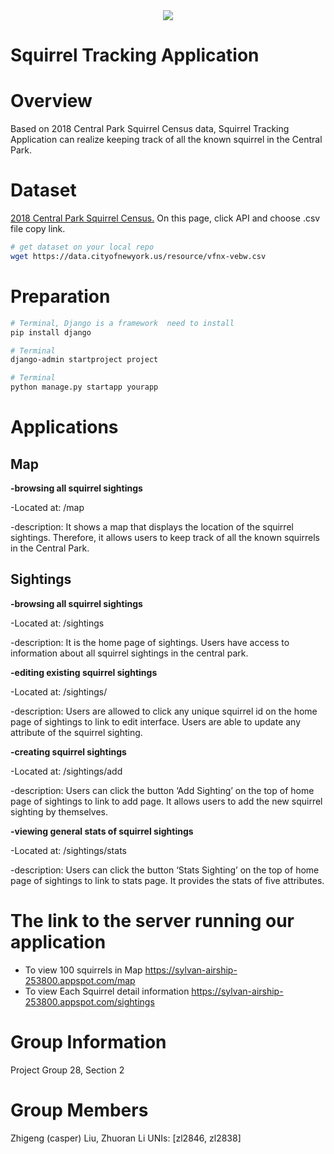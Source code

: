 <div align="center">
<img src="https://img.icons8.com/color/100/000000/squirrel.png">
</div>

# Squirrel Tracking Application 

# Overview
Based on 2018 Central Park Squirrel Census data, Squirrel Tracking Application can realize keeping track of all the known squirrel in the Central Park.

# Dataset
<a href="https://data.cityofnewyork.us/Environment/2018-Central-Park-Squirrel-Census-Squirrel-Data/vfnx-vebw">2018 Central Park Squirrel Census.</a> 
 On this page, click API and choose .csv file copy link. 
```sh
# get dataset on your local repo
wget https://data.cityofnewyork.us/resource/vfnx-vebw.csv
```
   
# Preparation 
```sh
# Terminal, Django is a framework  need to install
pip install django 
```
```sh
# Terminal
django-admin startproject project 
```
```sh
# Terminal
python manage.py startapp yourapp
```

# Applications
## Map

**-browsing all squirrel sightings**

   -Located at: /map

   -description: It shows a map that displays the location of the squirrel sightings. Therefore, it allows users to keep track of all the known squirrels in the Central Park.


## Sightings

 **-browsing all squirrel sightings**
   
-Located at: /sightings
  
 -description: It is the home page of sightings. Users have access to information about all squirrel sightings in the central park.


 **-editing existing squirrel sightings**
   
-Located at: /sightings/<unique-squirrel-id>
   
-description: Users are allowed to click any unique squirrel id on the home page of sightings to link to edit interface. Users are able to update any attribute of the squirrel sighting.


 **-creating squirrel sightings**
   
-Located at: /sightings/add
   
-description: Users can click the button ‘Add Sighting’ on the top of home page of sightings to link to add page. It allows users to add the new squirrel sighting by themselves.


**-viewing general stats of squirrel sightings**
   
-Located at: /sightings/stats
   
-description: Users can click the button ‘Stats Sighting’ on the top of home page of sightings to link to stats page. It provides the stats of five attributes.

# The link to the server running our application
 - To view 100 squirrels in Map https://sylvan-airship-253800.appspot.com/map
 - To view Each Squirrel detail information https://sylvan-airship-253800.appspot.com/sightings

# Group Information
Project Group 28, Section 2

# Group Members
Zhigeng (casper) Liu, Zhuoran Li
UNIs: [zl2846, zl2838]

